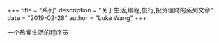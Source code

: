 +++
title = "系列"
description = "关于生活,编程,旅行,投资理财的系列文章"
date = "2019-02-28"
author = "Luke Wang"
+++

一个热爱生活的程序员